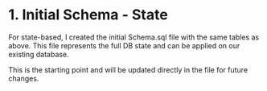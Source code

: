 # 1. Initial Schema - State

For state-based, I created the initial Schema.sql file with the same tables as above.
This file represents the full DB state and can be applied on our existing database.

This is the starting point and will be updated directly in the file for future changes.
